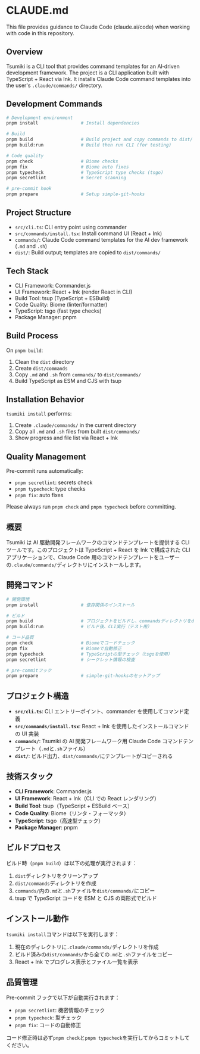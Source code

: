 # CLAUDE.md

This file provides guidance to Claude Code (claude.ai/code) when working with code in this repository.

## Overview

Tsumiki is a CLI tool that provides command templates for an AI‑driven development framework. The project is a CLI application built with TypeScript + React via Ink. It installs Claude Code command templates into the user's `.claude/commands/` directory.

## Development Commands

```bash
# Development environment
pnpm install                # Install dependencies

# Build
pnpm build                  # Build project and copy commands to dist/
pnpm build:run              # Build then run CLI (for testing)

# Code quality
pnpm check                  # Biome checks
pnpm fix                    # Biome auto fixes
pnpm typecheck              # TypeScript type checks (tsgo)
pnpm secretlint             # Secret scanning

# pre-commit hook
pnpm prepare                # Setup simple-git-hooks
```

## Project Structure

- `src/cli.ts`: CLI entry point using commander
- `src/commands/install.tsx`: Install command UI (React + Ink)
- `commands/`: Claude Code command templates for the AI dev framework (`.md` and `.sh`)
- `dist/`: Build output; templates are copied to `dist/commands/`

## Tech Stack

- CLI Framework: Commander.js
- UI Framework: React + Ink (render React in CLI)
- Build Tool: tsup (TypeScript + ESBuild)
- Code Quality: Biome (linter/formatter)
- TypeScript: tsgo (fast type checks)
- Package Manager: pnpm

## Build Process

On `pnpm build`:

1. Clean the `dist` directory
2. Create `dist/commands`
3. Copy `.md` and `.sh` from `commands/` to `dist/commands/`
4. Build TypeScript as ESM and CJS with tsup

## Installation Behavior

`tsumiki install` performs:

1. Create `.claude/commands/` in the current directory
2. Copy all `.md` and `.sh` files from built `dist/commands/`
3. Show progress and file list via React + Ink

## Quality Management

Pre-commit runs automatically:

- `pnpm secretlint`: secrets check
- `pnpm typecheck`: type checks
- `pnpm fix`: auto fixes

Please always run `pnpm check` and `pnpm typecheck` before committing.

## 概要

Tsumiki は AI 駆動開発フレームワークのコマンドテンプレートを提供する CLI ツールです。このプロジェクトは TypeScript + React を Ink で構成された CLI アプリケーションで、Claude Code 用のコマンドテンプレートをユーザーの`.claude/commands/`ディレクトリにインストールします。

## 開発コマンド

```bash
# 開発環境
pnpm install                # 依存関係のインストール

# ビルド
pnpm build                  # プロジェクトをビルドし、commandsディレクトリをdist/にコピー
pnpm build:run              # ビルド後、CLI実行（テスト用）

# コード品質
pnpm check                  # Biomeでコードチェック
pnpm fix                    # Biomeで自動修正
pnpm typecheck              # TypeScriptの型チェック（tsgoを使用）
pnpm secretlint             # シークレット情報の検査

# pre-commitフック
pnpm prepare                # simple-git-hooksのセットアップ
```

## プロジェクト構造

- **`src/cli.ts`**: CLI エントリーポイント、commander を使用してコマンド定義
- **`src/commands/install.tsx`**: React + Ink を使用したインストールコマンドの UI 実装
- **`commands/`**: Tsumiki の AI 開発フレームワーク用 Claude Code コマンドテンプレート（`.md`と`.sh`ファイル）
- **`dist/`**: ビルド出力、`dist/commands/`にテンプレートがコピーされる

## 技術スタック

- **CLI Framework**: Commander.js
- **UI Framework**: React + Ink（CLI での React レンダリング）
- **Build Tool**: tsup（TypeScript + ESBuild ベース）
- **Code Quality**: Biome（リンタ・フォーマッタ）
- **TypeScript**: tsgo（高速型チェック）
- **Package Manager**: pnpm

## ビルドプロセス

ビルド時（`pnpm build`）は以下の処理が実行されます：

1. `dist`ディレクトリをクリーンアップ
2. `dist/commands`ディレクトリを作成
3. `commands/`内の`.md`と`.sh`ファイルを`dist/commands/`にコピー
4. tsup で TypeScript コードを ESM と CJS の両形式でビルド

## インストール動作

`tsumiki install`コマンドは以下を実行します：

1. 現在のディレクトリに`.claude/commands/`ディレクトリを作成
2. ビルド済みの`dist/commands/`から全ての`.md`と`.sh`ファイルをコピー
3. React + Ink でプログレス表示とファイル一覧を表示

## 品質管理

Pre-commit フックで以下が自動実行されます：

- `pnpm secretlint`: 機密情報のチェック
- `pnpm typecheck`: 型チェック
- `pnpm fix`: コードの自動修正

コード修正時は必ず`pnpm check`と`pnpm typecheck`を実行してからコミットしてください。
